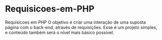 # Requisicoes-em-PHP
Requisicoes em PHP O objetivo é criar uma interação de uma suposta página com o back-end, através de requisições. Esse é um projeto simples, e conteúdo também será o nível mais básico possível.
